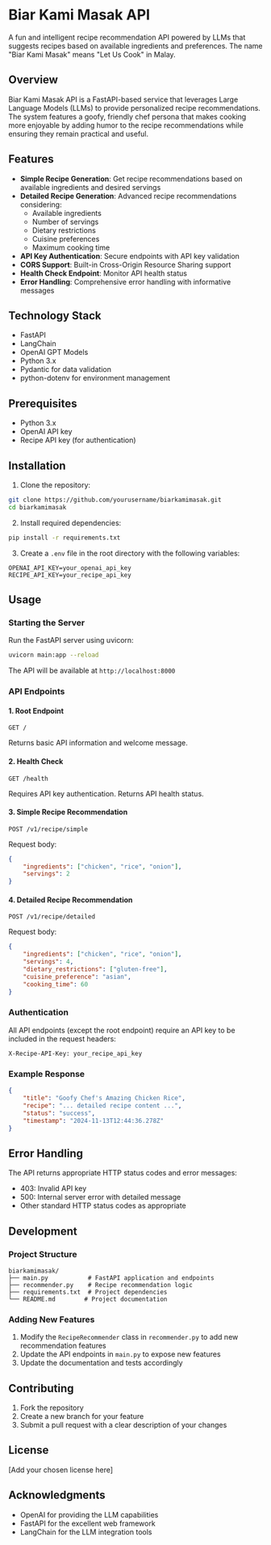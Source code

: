 # Biar Kami Masak API

A fun and intelligent recipe recommendation API powered by LLMs that suggests recipes based on available ingredients and preferences. The name "Biar Kami Masak" means "Let Us Cook" in Malay.

## Overview

Biar Kami Masak API is a FastAPI-based service that leverages Large Language Models (LLMs) to provide personalized recipe recommendations. The system features a goofy, friendly chef persona that makes cooking more enjoyable by adding humor to the recipe recommendations while ensuring they remain practical and useful.

## Features

- **Simple Recipe Generation**: Get recipe recommendations based on available ingredients and desired servings
- **Detailed Recipe Generation**: Advanced recipe recommendations considering:
  - Available ingredients
  - Number of servings
  - Dietary restrictions
  - Cuisine preferences
  - Maximum cooking time
- **API Key Authentication**: Secure endpoints with API key validation
- **CORS Support**: Built-in Cross-Origin Resource Sharing support
- **Health Check Endpoint**: Monitor API health status
- **Error Handling**: Comprehensive error handling with informative messages

## Technology Stack

- FastAPI
- LangChain
- OpenAI GPT Models
- Python 3.x
- Pydantic for data validation
- python-dotenv for environment management

## Prerequisites

- Python 3.x
- OpenAI API key
- Recipe API key (for authentication)

## Installation

1. Clone the repository:
```bash
git clone https://github.com/yourusername/biarkamimasak.git
cd biarkamimasak
```

2. Install required dependencies:
```bash
pip install -r requirements.txt
```

3. Create a `.env` file in the root directory with the following variables:
```env
OPENAI_API_KEY=your_openai_api_key
RECIPE_API_KEY=your_recipe_api_key
```

## Usage

### Starting the Server

Run the FastAPI server using uvicorn:
```bash
uvicorn main:app --reload
```

The API will be available at `http://localhost:8000`

### API Endpoints

#### 1. Root Endpoint
```http
GET /
```
Returns basic API information and welcome message.

#### 2. Health Check
```http
GET /health
```
Requires API key authentication. Returns API health status.

#### 3. Simple Recipe Recommendation
```http
POST /v1/recipe/simple
```
Request body:
```json
{
    "ingredients": ["chicken", "rice", "onion"],
    "servings": 2
}
```

#### 4. Detailed Recipe Recommendation
```http
POST /v1/recipe/detailed
```
Request body:
```json
{
    "ingredients": ["chicken", "rice", "onion"],
    "servings": 4,
    "dietary_restrictions": ["gluten-free"],
    "cuisine_preference": "asian",
    "cooking_time": 60
}
```

### Authentication

All API endpoints (except the root endpoint) require an API key to be included in the request headers:
```http
X-Recipe-API-Key: your_recipe_api_key
```

### Example Response

```json
{
    "title": "Goofy Chef's Amazing Chicken Rice",
    "recipe": "... detailed recipe content ...",
    "status": "success",
    "timestamp": "2024-11-13T12:44:36.278Z"
}
```

## Error Handling

The API returns appropriate HTTP status codes and error messages:

- 403: Invalid API key
- 500: Internal server error with detailed message
- Other standard HTTP status codes as appropriate

## Development

### Project Structure
```
biarkamimasak/
├── main.py           # FastAPI application and endpoints
├── recommender.py    # Recipe recommendation logic
├── requirements.txt  # Project dependencies
└── README.md        # Project documentation
```

### Adding New Features

1. Modify the `RecipeRecommender` class in `recommender.py` to add new recommendation features
2. Update the API endpoints in `main.py` to expose new features
3. Update the documentation and tests accordingly

## Contributing

1. Fork the repository
2. Create a new branch for your feature
3. Submit a pull request with a clear description of your changes

## License

[Add your chosen license here]

## Acknowledgments

- OpenAI for providing the LLM capabilities
- FastAPI for the excellent web framework
- LangChain for the LLM integration tools